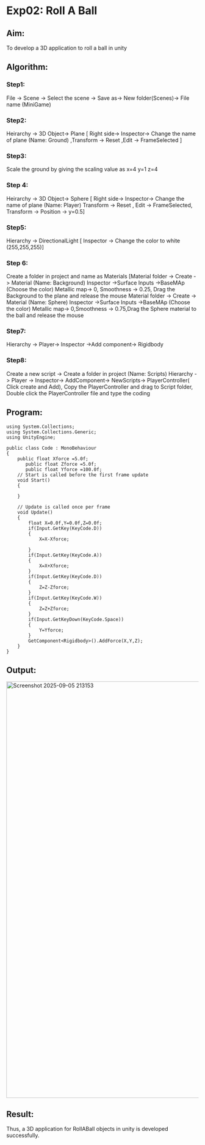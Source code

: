 # Exp02: Roll A Ball

## Aim:
To develop a 3D application to roll a ball in unity

## Algorithm:
### Step1:
File -> Scene -> Select the scene -> Save as-> New folder(Scenes)-> File name (MiniGame)

### Step2:
Heirarchy -> 3D Object-> Plane 
[ Right side-> Inspector-> Change the name of plane (Name: Ground) ,Transform -> Reset ,Edit -> FrameSelected ]

### Step3:
Scale the ground by giving the scaling value as x=4 y=1 z=4

### Step 4:
Heirarchy -> 3D Object-> Sphere [ Right side-> Inspector-> Change the name of plane (Name: Player)
Transform -> Reset , Edit -> FrameSelected, Transform -> Position -> y=0.5]

### Step5:
Hierarchy -> DirectionalLight [ Inspector -> Change the color to white (255,255,255)]

### Step 6:
Create a folder in project and name as Materials [Material folder -> Create -> Material (Name: Background)
Inspector ->Surface Inputs ->BaseMAp (Choose the color) Metallic map-> 0, Smoothness -> 0.25, Drag the Background to the plane and release the mouse
Material folder -> Create -> Material (Name: Sphere) Inspector ->Surface Inputs ->BaseMAp (Choose the color) Metallic map-> 0,Smoothness -> 0.75,Drag the Sphere material to the ball and release the mouse

### Step7:
Hierarchy -> Player-> Inspector ->Add component-> Rigidbody

### Step8:
Create a new script -> Create a folder in project (Name: Scripts) Hierarchy -> Player -> Inspector-> AddComponent-> NewScripts-> PlayerController( Click create and Add), Copy the PlayerController and drag to Script folder, Double click the PlayerController file and type the coding

## Program:

```
using System.Collections;
using System.Collections.Generic;
using UnityEngine;

public class Code : MonoBehaviour
{
    public float Xforce =5.0f;
       public float Zforce =5.0f;
       public float Yforce =100.0f; 
    // Start is called before the first frame update
    void Start()
    {
       
    }

    // Update is called once per frame
    void Update()
    {
        float X=0.0f,Y=0.0f,Z=0.0f;
        if(Input.GetKey(KeyCode.D))
        {
            X=X-Xforce;

        }
        if(Input.GetKey(KeyCode.A))
        {
            X=X+Xforce;
        }
        if(Input.GetKey(KeyCode.D))
        {
            Z=Z-Zforce;
        }
        if(Input.GetKey(KeyCode.W))
        {
            Z=Z+Zforce;
        }
        if(Input.GetKeyDown(KeyCode.Space))
        {
            Y=Yforce;
        }
        GetComponent<Rigidbody>().AddForce(X,Y,Z);
    }
}
```

## Output:

<img width="1919" height="1089" alt="Screenshot 2025-09-05 213153" src="https://github.com/user-attachments/assets/2f96853d-09ed-467c-bdee-09339cff0111" />


## Result:

Thus, a 3D application for RollABall objects in unity is developed successfully.
